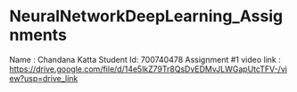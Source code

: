 # NeuralNetworkDeepLearning_Assignments
Name : Chandana Katta
Student Id: 700740478
Assignment #1 video link : https://drive.google.com/file/d/14e5lkZ79Tr8QsDvEDMvJLWGapUtcTFV-/view?usp=drive_link

